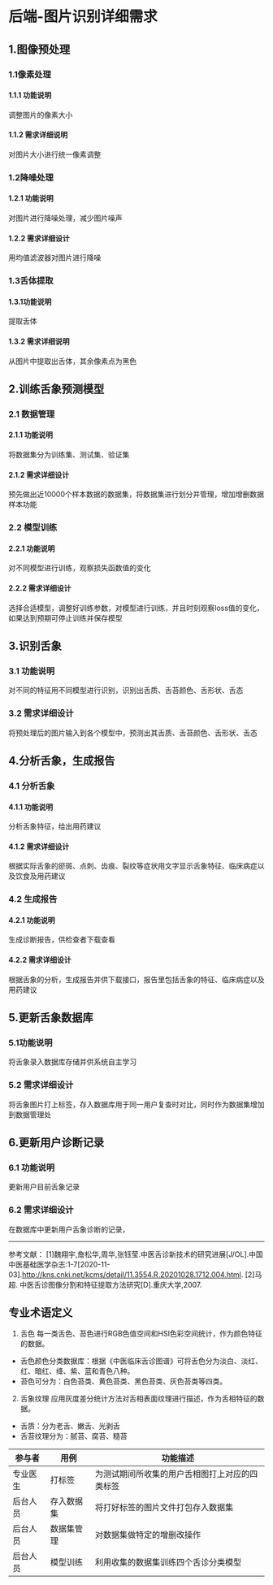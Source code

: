 # 后端-图片识别详细需求

## 1.图像预处理
### 1.1像素处理
#### 1.1.1 功能说明
调整图片的像素大小
#### 1.1.2 需求详细说明
对图片大小进行统一像素调整
### 1.2降噪处理
#### 1.2.1 功能说明
对图片进行降噪处理，减少图片噪声
#### 1.2.2 需求详细设计
用均值滤波器对图片进行降噪
### 1.3舌体提取
#### 1.3.1功能说明
提取舌体
#### 1.3.2 需求详细说明
从图片中提取出舌体，其余像素点为黑色

## 2.训练舌象预测模型
### 2.1 数据管理
#### 2.1.1 功能说明
将数据集分为训练集、测试集、验证集
#### 2.1.2 需求详细设计
预先做出近10000个样本数据的数据集，将数据集进行划分并管理，增加增删数据样本功能
### 2.2 模型训练
#### 2.2.1 功能说明
对不同模型进行训练，观察损失函数值的变化
#### 2.2.2 需求详细设计
选择合适模型，调整好训练参数，对模型进行训练，并且时刻观察loss值的变化，如果达到预期可停止训练并保存模型

## 3.识别舌象
### 3.1 功能说明
对不同的特征用不同模型进行识别，识别出舌质、舌苔颜色、舌形状、舌态
### 3.2 需求详细设计
将预处理后的图片输入到各个模型中，预测出其舌质、舌苔颜色、舌形状、舌态

## 4.分析舌象，生成报告
### 4.1 分析舌象
#### 4.1.1 功能说明
分析舌象特征，给出用药建议
#### 4.1.2 需求详细设计
根据实际舌象的瘀斑、点刺、齿痕、裂纹等症状用文字显示舌象特征、临床病症以及饮食及用药建议
### 4.2 生成报告
#### 4.2.1 功能说明
生成诊断报告，供检查者下载查看
#### 4.2.2 需求详细设计
根据舌象的分析，生成报告并供下载接口，报告里包括舌象的特征、临床病症以及用药建议

## 5.更新舌象数据库
### 5.1功能说明
将舌象录入数据库存储并供系统自主学习
### 5.2 需求详细设计
将舌象图片打上标签，存入数据库用于同一用户复查时对比，同时作为数据集增加到数据管理处

## 6.更新用户诊断记录
### 6.1 功能说明
更新用户目前舌象记录
### 6.2 需求详细设计
在数据库中更新用户舌象诊断的记录，

-------------------
参考文献：
[1]魏翔宇,詹松华,周华,张钰莹.中医舌诊新技术的研究进展[J/OL].中国中医基础医学杂志:1-7[2020-11-03].http://kns.cnki.net/kcms/detail/11.3554.R.20201028.1712.004.html.
[2]马超. 中医舌诊图像分割和特征提取方法研究[D].重庆大学,2007.
## 专业术语定义
1. 舌色
每一类舌色、苔色进行RGB色值空间和HSI色彩空间统计，作为颜色特征的数据。
* 舌色颜色分类数据库：根据《中医临床舌诊图谱》可将舌色分为淡白、淡红、红、暗红、绛、紫、蓝和青色八种。
* 苔色可分为：白色苔类、黄色苔类、黑色苔类、灰色苔类等四类。
  
2. 舌象纹理
应用灰度差分统计方法对舌相表面纹理进行描述，作为舌相特征的数据。
* 舌质：分为老舌、嫩舌、光剥舌
* 舌苔纹理分为：腻苔、腐苔、糙苔

|参与者|用例|功能描述|
|---|---|---|
|专业医生|打标签|为测试期间所收集的用户舌相图打上对应的四类标签|
|后台人员|存入数据集|将打好标签的图片文件打包存入数据集|
|后台人员|数据集管理|对数据集做特定的增删改操作|
|后台人员|模型训练|利用收集的数据集训练四个舌诊分类模型|